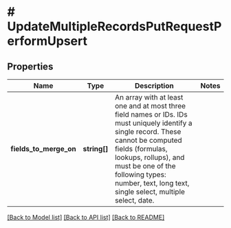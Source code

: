 # # UpdateMultipleRecordsPutRequestPerformUpsert

## Properties

Name | Type | Description | Notes
------------ | ------------- | ------------- | -------------
**fields_to_merge_on** | **string[]** | An array with at least one and at most three field names or IDs. IDs must uniquely identify a single record. These cannot be computed fields (formulas, lookups, rollups), and must be one of the following types: number, text, long text, single select, multiple select, date. |

[[Back to Model list]](../../README.md#models) [[Back to API list]](../../README.md#endpoints) [[Back to README]](../../README.md)
